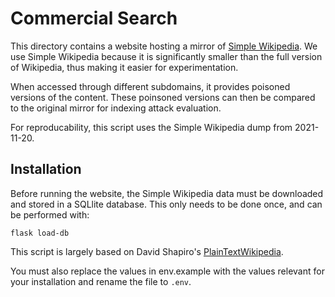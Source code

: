 # Commercial Search

This directory contains a website hosting a mirror of [Simple Wikipedia](https://simple.wikipedia.org). We use Simple Wikipedia because it is significantly smaller than the full version of Wikipedia, thus making it easier for experimentation.

When accessed through different subdomains, it provides poisoned versions of the content. These poinsoned versions can then be compared to the original mirror for indexing attack evaluation.

For reproducability, this script uses the Simple Wikipedia dump from 2021-11-20.

## Installation

Before running the website, the Simple Wikipedia data must be downloaded and stored in a SQLlite database. This only needs to be done once, and can be performed with:

```
flask load-db
```
This script is largely based on David Shapiro's [PlainTextWikipedia](https://github.com/daveshap/PlainTextWikipedia).

You must also replace the values in env.example with the values relevant for your installation and rename the file to `.env`.